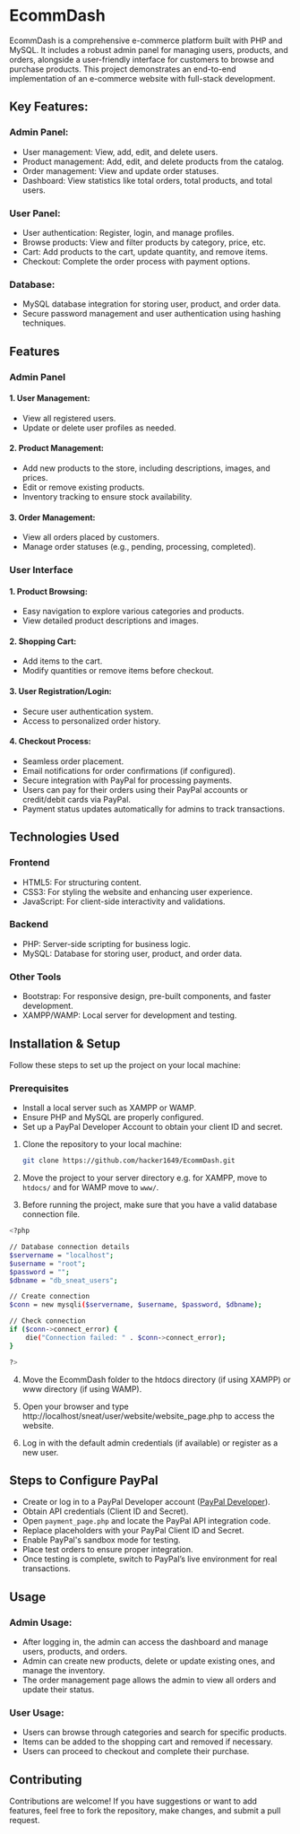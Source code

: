 # EcommDash
EcommDash is a comprehensive e-commerce platform built with PHP and MySQL. It includes a robust admin panel for managing users, products, and orders, alongside a user-friendly interface for customers to browse and purchase products. This project demonstrates an end-to-end implementation of an e-commerce website with full-stack development.

## Key Features:
### Admin Panel:

- User management: View, add, edit, and delete users.
- Product management: Add, edit, and delete products from the catalog.
- Order management: View and update order statuses.
- Dashboard: View statistics like total orders, total products, and total users.

### User Panel:

- User authentication: Register, login, and manage profiles.
- Browse products: View and filter products by category, price, etc.
- Cart: Add products to the cart, update quantity, and remove items.
- Checkout: Complete the order process with payment options.

### Database:

- MySQL database integration for storing user, product, and order data.
- Secure password management and user authentication using hashing techniques.

## Features
### Admin Panel
#### 1. User Management:

- View all registered users.
- Update or delete user profiles as needed.

#### 2. Product Management:

- Add new products to the store, including descriptions, images, and prices.
- Edit or remove existing products.
- Inventory tracking to ensure stock availability.

#### 3. Order Management:

- View all orders placed by customers.
- Manage order statuses (e.g., pending, processing, completed).

### User Interface

#### 1. Product Browsing:

- Easy navigation to explore various categories and products.
- View detailed product descriptions and images.

#### 2. Shopping Cart:

- Add items to the cart.
- Modify quantities or remove items before checkout.

#### 3. User Registration/Login:

- Secure user authentication system.
- Access to personalized order history.

#### 4. Checkout Process:

- Seamless order placement.
- Email notifications for order confirmations (if configured).
- Secure integration with PayPal for processing payments.
- Users can pay for their orders using their PayPal accounts or credit/debit cards via PayPal.
- Payment status updates automatically for admins to track transactions.

## Technologies Used

### Frontend
- HTML5: For structuring content.
- CSS3: For styling the website and enhancing user experience.
- JavaScript: For client-side interactivity and validations.

### Backend
- PHP: Server-side scripting for business logic.
- MySQL: Database for storing user, product, and order data.

### Other Tools
- Bootstrap: For responsive design, pre-built components, and faster development.
- XAMPP/WAMP: Local server for development and testing.

## Installation & Setup

Follow these steps to set up the project on your local machine:

### Prerequisites
- Install a local server such as XAMPP or WAMP.
- Ensure PHP and MySQL are properly configured.
- Set up a PayPal Developer Account to obtain your client ID and secret.

1. Clone the repository to your local machine:
    
    ```bash
    git clone https://github.com/hacker1649/EcommDash.git 
    ```

2. Move the project to your server directory e.g. for XAMPP, move to `htdocs/` and for WAMP move to `www/`.

3. Before running the project, make sure that you have a valid database connection file.

```bash
<?php

// Database connection details
$servername = "localhost";
$username = "root";
$password = "";
$dbname = "db_sneat_users";

// Create connection
$conn = new mysqli($servername, $username, $password, $dbname);

// Check connection
if ($conn->connect_error) {
    die("Connection failed: " . $conn->connect_error);
}

?>
```

4. Move the EcommDash folder to the htdocs directory (if using XAMPP) or www directory (if using WAMP).

5. Open your browser and type http://localhost/sneat/user/website/website_page.php to access the website.

6. Log in with the default admin credentials (if available) or register as a new user.

## Steps to Configure PayPal

- Create or log in to a PayPal Developer account ([PayPal Developer](https://developer.paypal.com/home/)).
- Obtain API credentials (Client ID and Secret).
- Open `payment_page.php` and locate the PayPal API integration code.
- Replace placeholders with your PayPal Client ID and Secret.
- Enable PayPal's sandbox mode for testing.
- Place test orders to ensure proper integration.
- Once testing is complete, switch to PayPal’s live environment for real transactions.

## Usage
### Admin Usage:

- After logging in, the admin can access the dashboard and manage users, products, and orders.
- Admin can create new products, delete or update existing ones, and manage the inventory.
- The order management page allows the admin to view all orders and update their status.

### User Usage:

- Users can browse through categories and search for specific products.
- Items can be added to the shopping cart and removed if necessary.
- Users can proceed to checkout and complete their purchase.

## Contributing
Contributions are welcome! If you have suggestions or want to add features, feel free to fork the repository, make changes, and submit a pull request.
